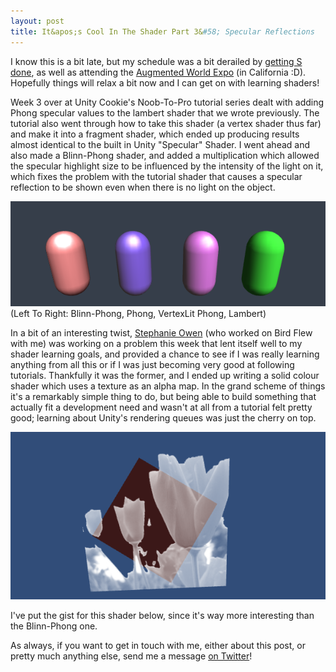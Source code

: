 ```yaml
---
layout: post
title: It&apos;s Cool In The Shader Part 3&#58; Specular Reflections
---
```


I know this is a bit late, but my schedule was a bit derailed by [getting S done](http://kylehalladay.com/all/blog/2013/06/02/S-Making-An-Abstract-Puzzle-Game.html), as well as attending the [Augmented World Expo](http://augmentedworldexpo.com/) (in California :D). Hopefully things will relax a bit now and I can get on with learning shaders!

Week 3 over at Unity Cookie's Noob-To-Pro tutorial series dealt with adding Phong specular values to the lambert shader that we wrote previously. The tutorial also went through how to take this shader (a vertex shader thus far) and make it into a fragment shader, which ended up producing results almost identical to the built in Unity "Specular" Shader. I went ahead and also made a Blinn-Phong shader, and added a multiplication which allowed the specular highlight size to be influenced by the intensity of the light on it, which fixes the problem with the tutorial shader that causes a specular reflection to be shown even when there is no light on the object.

![This week's tutorial shaders](/images/post_images/2013-06-12/specularReflections.png)
(Left To Right: Blinn-Phong, Phong, VertexLit Phong, Lambert)

In a bit of an interesting twist, [Stephanie Owen](http://ca.linkedin.com/pub/stephanie-owen/32/561/4b3) (who worked on Bird Flew with me) was working on a problem this week that lent itself well to my shader learning goals, and provided a chance to see if I was really learning anything from all this or if I was just becoming very good at following tutorials. Thankfully it was the former, and I ended up writing a solid colour shader which uses a texture as an alpha map. In the grand scheme of things it's a remarkably simple thing to do, but being able to build something that actually fit a development need and wasn't at all from a tutorial felt pretty good; learning about Unity's rendering queues was just the cherry on top.

![Texture Mask Shader](/images/post_images/2013-06-12/TextureMask.png)

I've put the gist for this shader below, since it's way more interesting than the Blinn-Phong one.

<script src="https://gist.github.com/khalladay/606c1b6226cb4f24d13d.js" class="gist">&nbsp;</script>

As always, if you want to get in touch with me, either about this post, or pretty much anything else, send me a message [on Twitter](http://twitter.com/khalladay)!
